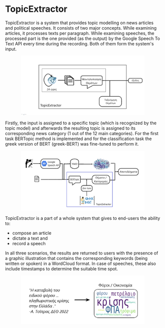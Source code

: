 # TopicExtractor

TopicExtractor is a system that provides topic modelling on news articles and political speeches.
It consists of two major concepts. While examining articles, it processes texts per paragraph. While examining speeches, the processed part is the one provided (as the output) by the Google Speech To Text API every time during the recording. Both of them form the system's input.

<p align="center">
<img src="te.png" alt="te" width="400"/>
</p>

Firstly, the input is assigned to a specific topic (which is recognized by the topic model) and afterwards the resulting topic is assigned to its corresponding news category (1 out of the 12 main categories). For the first task BERTopic method is implemented and for the classification task the greek version of BERT (greek-BERT) was fine-tuned to perform it.

<p align="center">
<img src="sys.png" alt="sys" width="400"/>
</p>

TopicExtractor is a part of a whole system that gives to end-users the ability to:
* compose an article
* dictate a text and
* record a speech

In all three scenarios, the results are returned to users with the presence of a graphic illustration that contains the corresponding keywords (being written or spoken) in a WordCloud format. In case of speeches, these also include timestamps to determine the suitable time spot. 

<p align="center">
<img src="wc.png" alt="wc" width="400"/>
</p>
